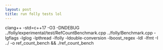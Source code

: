 ```yaml
---
layout: post
title: run folly tests lol
---
```


clang++ -std=c++17 -O3 -DNDEBUG ../folly/experimental/test/RefCountBenchmark.cpp ../folly/Benchmark.cpp -lgflags -lglog -lpthread -lfolly -ldouble-conversion -lboost\_regex -ldl -lfmt -I ../ -o ref\_count\_bench && ./ref\_count\_bench

